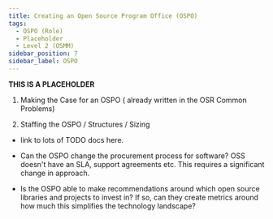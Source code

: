 ```yaml
---
title: Creating an Open Source Program Office (OSPO)
tags: 
  - OSPO (Role)
  - Placeholder
  - Level 2 (OSMM)
sidebar_position: 7
sidebar_label: OSPO
---
```

**THIS IS A PLACEHOLDER**



1. Making the Case for an OSPO ( already written in the OSR Common Problems)

2.  Staffing the OSPO / Structures / Sizing

- link to lots of TODO docs here.

- Can the OSPO change the procurement process for software? OSS doesn't have an SLA, support agreements etc.  This requires a significant change in approach.


- Is the OSPO able to make recommendations around which open source libraries and projects to invest in?  If so, can they create metrics around how much this simplifies the technology landscape?   




